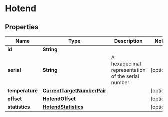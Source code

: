 
# Hotend

## Properties
Name | Type | Description | Notes
------------ | ------------- | ------------- | -------------
**id** | **String** |  | 
**serial** | **String** | A hexadecimal representation of the serial number |  [optional]
**temperature** | [**CurrentTargetNumberPair**](CurrentTargetNumberPair.md) |  |  [optional]
**offset** | [**HotendOffset**](HotendOffset.md) |  |  [optional]
**statistics** | [**HotendStatistics**](HotendStatistics.md) |  |  [optional]



